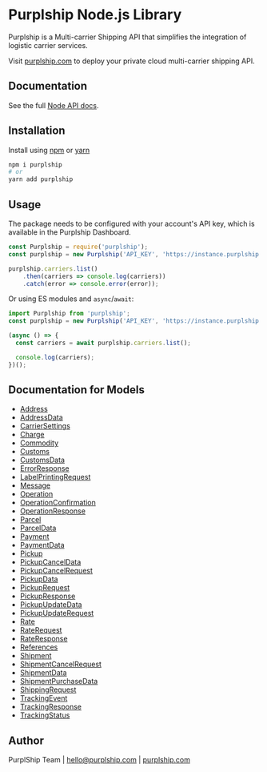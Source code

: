# Purplship Node.js Library

Purplship is a Multi-carrier Shipping API that simplifies the integration of logistic carrier services.

Visit [purplship.com](https://purplship.com) to deploy your private cloud multi-carrier shipping API.

## Documentation

See the full [Node API docs](https://docs.purplship.com/#/v2020.12/guides/reference?id=reference).

## Installation

Install using [npm](https://www.npmjs.com/package/npm) or [yarn](https://yarnpkg.com/)

```bash
npm i purplship
# or 
yarn add purplship
```

## Usage

The package needs to be configured with your account's API key, which is available in the Purplship Dashboard.

```javascript
const Purplship = require('purplship');
const purplship = new Purplship('API_KEY', 'https://instance.purplship.api/v1');

purplship.carriers.list()
    .then(carriers => console.log(carriers))
    .catch(error => console.error(error));
```

Or using ES modules and `async`/`await`:

```javascript
import Purplship from 'purplship';
const purplship = new Purplship('API_KEY', 'https://instance.purplship.api/v1');

(async () => {
  const carriers = await purplship.carriers.list();

  console.log(carriers);
})();
```

## Documentation for Models

- [Address](docs/Address.md)
- [AddressData](docs/AddressData.md)
- [CarrierSettings](docs/CarrierSettings.md)
- [Charge](docs/Charge.md)
- [Commodity](docs/Commodity.md)
- [Customs](docs/Customs.md)
- [CustomsData](docs/CustomsData.md)
- [ErrorResponse](docs/ErrorResponse.md)
- [LabelPrintingRequest](docs/LabelPrintingRequest.md)
- [Message](docs/Message.md)
- [Operation](docs/Operation.md)
- [OperationConfirmation](docs/OperationConfirmation.md)
- [OperationResponse](docs/OperationResponse.md)
- [Parcel](docs/Parcel.md)
- [ParcelData](docs/ParcelData.md)
- [Payment](docs/Payment.md)
- [PaymentData](docs/PaymentData.md)
- [Pickup](docs/Pickup.md)
- [PickupCancelData](docs/PickupCancelData.md)
- [PickupCancelRequest](docs/PickupCancelRequest.md)
- [PickupData](docs/PickupData.md)
- [PickupRequest](docs/PickupRequest.md)
- [PickupResponse](docs/PickupResponse.md)
- [PickupUpdateData](docs/PickupUpdateData.md)
- [PickupUpdateRequest](docs/PickupUpdateRequest.md)
- [Rate](docs/Rate.md)
- [RateRequest](docs/RateRequest.md)
- [RateResponse](docs/RateResponse.md)
- [References](docs/References.md)
- [Shipment](docs/Shipment.md)
- [ShipmentCancelRequest](docs/ShipmentCancelRequest.md)
- [ShipmentData](docs/ShipmentData.md)
- [ShipmentPurchaseData](docs/ShipmentPurchaseData.md)
- [ShippingRequest](docs/ShippingRequest.md)
- [TrackingEvent](docs/TrackingEvent.md)
- [TrackingResponse](docs/TrackingResponse.md)
- [TrackingStatus](docs/TrackingStatus.md)

## Author

PurplShip Team | hello@purplship.com | [purplship.com](https://purplship.com)